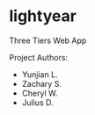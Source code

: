 # lightyear

Three Tiers Web App

Project Authors:
- Yunjian L.
- Zachary S.
- Cheryl W.
- Julius D.